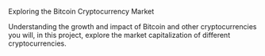 Exploring the Bitcoin Cryptocurrency Market

 Understanding the growth and impact of Bitcoin and other cryptocurrencies you will, in this project, explore the market capitalization of different cryptocurrencies.
